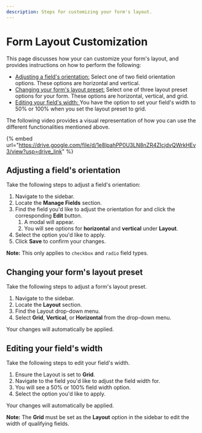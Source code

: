 ```yaml
---
description: Steps for customizing your form's layout.
---
```


# Form Layout Customization

This page discusses how your can customize your form's layout, and provides instructions on how to perform the following:

* [Adjusting a field's orientation:](form-layout-customization.md#adjusting-a-fields-orientation) Select one of two field orientation options. These options are horizontal and vertical.
* [Changing your form's layout preset:](form-layout-customization.md#changing-your-forms-layout-preset) Select one of three layout preset options for your form. These options are horizontal, vertical, and grid.
* [Editing your field's width: ](form-layout-customization.md#editing-your-fields-width)You have the option to set your field's width to 50% or 100% when you set the layout preset to grid.

The following video provides a visual representation of how you can use the different functionalities mentioned above.

{% embed url="https://drive.google.com/file/d/1e8lpahPP0U3LN8nZR4ZIcjdvQWrkHEv3/view?usp=drive_link" %}

## Adjusting a field's orientation

Take the following steps to adjust a field's orientation:

1. Navigate to the sidebar.
2. Locate the **Manage Fields** section.
3. Find the field you'd like to adjust the orientation for and click the corresponding **Edit** button.
   1. A modal will appear.
   2. You will see options for **horizontal** and **vertical** under **Layout**.
4. Select the option you'd like to apply.
5. Click **Save** to confirm your changes.

**Note:** This only applies to `checkbox` and `radio` field types.

## Changing your form's layout preset

Take the following steps to adjust a form's layout preset.

1. Navigate to the sidebar.
2. Locate the **Layout** section.
3. Find the Layout drop-down menu.
4. Select **Grid**, **Vertical**, or **Horizontal** from the drop-down menu.

Your changes will automatically be applied.

## Editing your field's width

Take the following steps to edit your field's width.

1. Ensure the Layout is set to **Grid**.
2. Navigate to the field you'd like to adjust the field width for.
3. You will see a 50% or 100% field width option.
4. Select the option you'd like to apply.

Your changes will automatically be applied.

**Note:** The **Grid** must be set as the **Layout** option in the sidebar to edit the width of qualifying fields.
